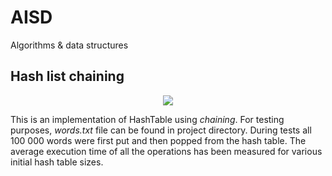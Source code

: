 # AISD
Algorithms &amp; data structures

## Hash list chaining
<p align="center">
<img src="https://user-images.githubusercontent.com/80395610/151997706-ab1d8c91-9861-4e32-9996-023902b5986f.png">
  </p>

This is an implementation of HashTable using _chaining_. For testing purposes, _words.txt_ file can be found in project directory. During tests all 100 000 words were first put and then popped from the hash table. The average execution time of all the operations has been measured for various initial hash table sizes.  
